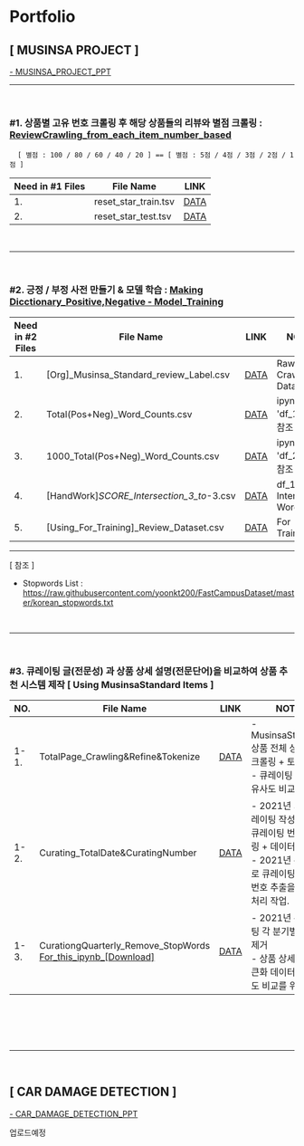 # Portfolio

## [ MUSINSA PROJECT ] 
[- MUSINSA_PROJECT_PPT](https://github.com/GUUNNIA/Portfolio/blob/main/MUSINSA/MUSINSA_PROJECT_PDF.pdf)

<hr>
<br>

#### <h3>#1. 상품별 고유 번호 크롤링 후 해당 상품들의 리뷰와 별점 크롤링  : [ReviewCrawling_from_each_item_number_based](https://github.com/GUUNNIA/Portfolio/blob/main/MUSINSA/ReviewCrawling_from_each_item_number_based.ipynb)</h3>
      [ 별점 : 100 / 80 / 60 / 40 / 20 ] == [ 별점 : 5점 / 4점 / 3점 / 2점 / 1점 ]
      
| Need in #1 Files| File Name | LINK |
|-----------------|-----------|------|
|1.|reset_star_train.tsv| [DATA](https://github.com/GUUNNIA/Portfolio/blob/main/MUSINSA/Example_Data_File/reset_star_train.tsv) |
|2.|reset_star_test.tsv| [DATA](https://github.com/GUUNNIA/Portfolio/blob/main/MUSINSA/Example_Data_File/reset_star_test.tsv) |

<br>
<hr>
<br>

#### <h3>#2. 긍정 / 부정 사전 만들기 & 모델 학습 : [Making Dicctionary_Positive,Negative - Model_Training](https://github.com/GUUNNIA/Portfolio/blob/main/MUSINSA/Making_Dicctionary_Positive%2CNegative_Model_Training.ipynb)</h3>


| Need in #2 Files| File Name | LINK | NOTES |
|-----------------|-----------|------|-------|
|1.|[Org]_Musinsa_Standard_review_Label.csv| [DATA](https://github.com/GUUNNIA/Portfolio/blob/main/MUSINSA/Example_Data_File/%5BOrg%5D_Musinsa_Standard_review_Label.csv) | Raw Crawling Data |
|2.|Total(Pos+Neg)_Word_Counts.csv| [DATA](https://github.com/GUUNNIA/Portfolio/blob/main/MUSINSA/Example_Data_File/Total(Pos%2BNeg)_Word_Counts.csv) | ipynb file 'df_1' 내용 참조 |
|3.|1000_Total(Pos+Neg)_Word_Counts.csv| [DATA](https://github.com/GUUNNIA/Portfolio/blob/main/MUSINSA/Example_Data_File/1000_Total(Pos%2BNeg)_Word_Counts.csv) | ipynb file 'df_2' 내용 참조 |
|4.|[HandWork]_SCORE_Intersection_3_to_-3.csv| [DATA](https://github.com/GUUNNIA/Portfolio/blob/main/MUSINSA/Example_Data_File/%5BHandWork%5D_SCORE_Intersection_3_to_-3.csv) | df_1,df_2 Intersection Words |
|5.|[Using_For_Training]_Review_Dataset.csv| [DATA](https://github.com/GUUNNIA/Portfolio/blob/main/MUSINSA/Example_Data_File/%5BUsing_For_Training%5D_Review_Dataset.csv) | For Training |

<hr>

[ 참조 ]
- Stopwords List : https://raw.githubusercontent.com/yoonkt200/FastCampusDataset/master/korean_stopwords.txt

<br>
<hr>
<br>

#### <h3>#3. 큐레이팅 글(전문성) 과 상품 상세 설명(전문단어)을 비교하여 상품 추천 시스템 제작 [ Using MusinsaStandard Items ]</h3>

| NO.| File Name | LINK | NOTE |
|-----------------|-----------|------|------|
|1-1.| TotalPage_Crawling&Refine&Tokenize | [DATA](https://github.com/GUUNNIA/Portfolio/blob/main/MUSINSA/1-1.TotalPage_Crawling%26Refine%26Tokenize.ipynb) | - MusinsaStandard 상품 전체 상세설명 크롤링 + 토큰화. <br> - 큐레이팅 글과의 유사도 비교를 위함. |
|1-2.| Curating_TotalDate&CuratingNumber | [DATA](https://github.com/GUUNNIA/Portfolio/blob/main/MUSINSA/1-2.Curating_TotalDate%26CuratingNumber.ipynb) | - 2021년 기준 큐레이팅 작성 날짜 및 큐레이팅 번호 크롤링 + 데이터 정제. <br> - 2021년 분기별로 큐레이팅 글 및 번호 추출을 위한 전처리 작업. |
|1-3.| CurationgQuarterly_Remove_StopWords<br>[For_this_ipynb_[Download]](https://github.com/GUUNNIA/Portfolio/blob/main/MUSINSA/Example_Data_File/2021_%20quarterly_csv_file%20.zip) | [DATA](https://github.com/GUUNNIA/Portfolio/blob/main/MUSINSA/1-3.CurationgQuarterly_Remove_StopWords%26DataFrame_Concat.ipynb) | - 2021년 큐레이팅 각 분기별 불용어 제거 <br> - 상품 상세설명 토큰화 데이터와 유사도 비교를 위한 작업 <br> |


<br>
<br>
<br>
<br>
<hr>
<br>

## [ CAR DAMAGE DETECTION ]



[- CAR_DAMAGE_DETECTION_PPT](https://github.com/GUUNNIA/Portfolio/blob/main/CAR_DAMAGE_DETECTION/car%20damage.pdf)

업로드예정
